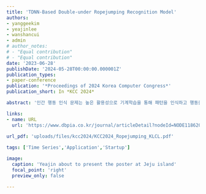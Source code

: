 ```yaml
---
title: 'TDNN-Based Double-under Ropejumping Recognition Model'
authors:
- yanggeekim
- yeajinlee
- wanshancui
- admin
# author_notes:
# - "Equal contribution"
# - "Equal contribution"
date: '2023-06-28'
publishDate: '2024-05-28T00:00:00.000001Z'
publication_types:
- paper-conference
publication: '*Proceedings of 2024 Korea Computer Congress*'
publication_short: In *KCC 2024*

abstract: '인간 행동 인식 문제는 높은 활용성으로 기계학습을 통해 패턴을 인식하고 행동을 예측하는 주제로 다양한 연구가 진행되어왔다. 하지만 데이터의 복잡성으로 행동을 정확하게 인식하는 문제는 쉽지 않으며 이를 해결하기 위해 사용하는 대부분의 딥러닝 모델은 많은 연산과 긴 학 습 시간을 필요로 한다. 본 연구에서는 줄넘기 센서를 통해 얻은 시계열 데이터를 사용하여 TDNN 기반의 효율적인 행동 인식 모델을 제안한다. 해당 모델의 성능 확인을 위해 2단 줄넘기 에 대한 인식 가능성을 실험한 결과, 93% 이상의 정확도를 기록하여 제안한 모델의 유용성을 확인하였다.'

links:
- name: URL
  url: 'https://www.dbpia.co.kr/journal/articleDetail?nodeId=NODE11862021'
  
url_pdf: 'uploads/files/kcc2024/KCC2024_Ropejumping_KLCL.pdf'

tags: ['Time Series','Application','Startup']

image:
  caption: 'Yeajin about to present the poster at Jeju island'
  focal_point: 'right'
  preview_only: false

---
```


